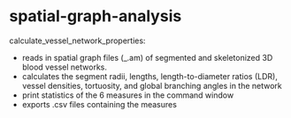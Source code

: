 # spatial-graph-analysis

calculate_vessel_network_properties:
- reads in spatial graph files (_.am) of segmented and skeletonized 3D blood vessel networks.
- calculates the segment radii, lengths, length-to-diameter ratios (LDR), vessel densities, tortuosity, and global branching angles in the network
- print statistics of the 6 measures in the command window
- exports .csv files containing the measures
